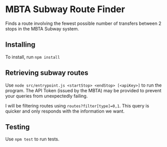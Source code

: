 MBTA Subway Route Finder
==========================

Finds a route involving the fewest possible number of transfers between 2 stops in the MBTA Subway system.

Installing
-----------
To install, run `npm install`

Retrieving subway routes
-------------------------

Use `node src/entrypoint.js <startStop> <endStop> [<apiKey>]` to run the program.
The API Token (issued by the MBTA) may be provided to prevent your queries from
unexpectedly failing.

I will be filtering routes using `routes?filter[type]=0,1`. This query is quicker and only responds with the information we want.

Testing
--------

Use `npm test` to run tests.
